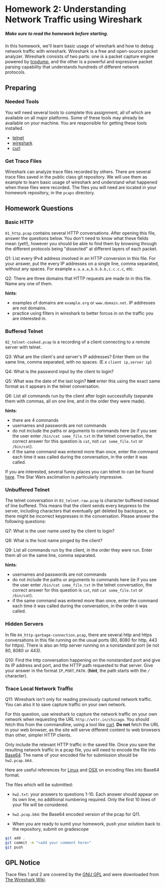# Homework 2: Understanding Network Traffic using Wireshark

##### **Make sure to read the homework before starting.**



In this homework, we'll learn basic usage of wireshark and how to debug network
traffic with wireshark. Wireshark is a free and open-source packet analyzer.
Wireshark consists of two parts: one is a packet capture engine powered by
[tcpdump](http://www.tcpdump.org/), and the other is a powerful and expressive
packet parsing capability that understands hundreds of different network
protocols.

## Preparing

### Needed Tools

You will need several tools to complete this assignment, all of which are
available on all major platforms.  Some of these tools may already be available
on your machine.  You are responsible for getting these tools installed.

  * [telnet](https://www.gnu.org/software/inetutils/)
  * [wireshark](http://www.wireshark.org/download.html)
  * [curl](https://curl.haxx.se/)

### Get Trace Files

Wireshark can analyze trace files recorded by others. There are several trace
files saved in the public class git repository. We will use them as example to
learn basic usage of wireshark and understand what happened when these files
were recorded. The files you will need are located in your homework
repository, in the `pcaps` directory.

## Homework Questions

### Basic HTTP

`01_http.pcap` contains several HTTP conversations. After opening this file,
answer the questions below. You don't need to know what these fields mean
(yet!), however you should be able to find them by browsing through the
different protocols being "dissected" at different layers of each packet.

Q1: List every IPv4 address involved in an HTTP conversion in this file.
For your answer, put the every IP addresses on a single line, comma separated,
without any spaces.  For example `a.a.a.a,b.b.b.b,c.c.c.c`, etc.

Q2: There are three domains that HTTP requests are made *to* in this
file.  Name any one of them.

**hints**:
  * examples of domains are `example.org` or `www.domain.net`.  IP addresses are not domains.
  * practice using filters in wireshark to better forcus in on the traffic you
    are interested in.

### Buffered Telnet

`02_telnet-cooked.pcap` is a recording of a client connecting to
a remote server with telnet.

Q3: What are the client's and server's IP addresses?  Enter them on the same
line, comma separated, with no spaces.  (E.x `client ip,server ip`)

Q4: What is the password input by the client to login?

Q5: What was the date of the last login?  **hint** enter this using the exact
same format as it appears in the telnet conversation.

Q6: List all commands run by the client after login successfully (separate them
with commas, all on one line, and in the order they were made).

**hints**:
  * there are 4 commands
  * usernames and passwords are not commands
  * do not include the paths or arguments to commands here (ie if you see the user enter
    `/bin/cat some_file.txt` in the telnet conversation, the correct answer for this
    question is `cat`, not `cat some_file.txt` or `/bin/cat`).
  * if the same command was entered more than once, enter the command each time
    it was called during the conversation, in the order it was called.

If you are interested, several funny places you can telnet to can be found
[here](http://www.telnet.org/htm/places.htm). The Star Wars asciimation is
particularly impressive.


### Unbuffered Telnet

The telnet conversation in `03_telnet-raw.pcap` is character buffered instead
of line buffered. This means that the client sends every keypress to the server,
including characters that eventually get deleted by backspace, so there might
be incorrect keypresses in the conversation.  Please answer the following
questions:

Q7: What is the user name used by the client to login?

Q8: What is the host name pinged by the client?

Q9: List all commands run by the client, in the order they were run.  Enter
them all on the same line, comma separated.

**hints**:
  * usernames and passwords are not commands
  * do not include the paths or arguments to commands here (ie if you see the user enter
    `/bin/cat some_file.txt` in the telnet conversation, the correct answer for this
    question is `cat`, not `cat some_file.txt` or `/bin/cat`).
  * if the same command was entered more than once, enter the command each time
    it was called during the conversation, in the order it was called.

### Hidden Servers

In file `04_http-garbage-connection.pcap`, there are several http and https
conversations in this file running on the usual ports (80, 8080 for http, 443
for https). There is also an http server running on a nonstandard port (ie not
80, 8080 or 443).

Q10: Find the http conversation happening on the nonstandard port and give its
IP address and port, and the HTTP path requested to that server.
Give your answer in the format `IP,PORT,PATH`.  (**hint**, the path starts with
the `/` character).

### Trace Local Network Traffic

Q11: Wireshark isn't only for reading previously captured network traffic.
You can also it to save capture traffic on your own network.

For this question, use wireshark to capture the network traffic on your
own network when requesting the URL `http://wttr.in/chicago`.  You should
fetch this from the commandline, using a tool like [curl](https://curl.haxx.se/).
**Do not** fetch the URL in your web browser, as the site will serve different
content to web browsers than other, simpler HTTP clients.

Only include the relevant HTTP traffic in the saved file.  Once you save the resulting
network traffic in a pcap file, you will need to encode the file into [Base64](https://en.wikipedia.org/wiki/Base64).
The name of your encoded file for submission should be `hw2.pcap.b64`.

Here are useful references for [Linux](https://linux.die.net/man/1/base64) and [OSX](https://developer.apple.com/legacy/library/documentation/Darwin/Reference/ManPages/man1/base64.1.html) on encoding files into Base64 format.


The files which will be submitted:
* `hw2.txt`: your answers to questions 1-10.  Each answer should appear on its
               own line, no additional numbering required.  Only the first 10 lines of your file will be considered. 


* `hw2.pcap.b64`: the Base64 encoded version of the pcap for Q11.


- When you are ready to sumit your homework, push your solution back to the repository, submit on gradescope

```sh
git add . 
git commit -m "<add your comment here>" 
git push 
```

## GPL Notice
Trace files 1 and 2 are covered by the
[GNU GPL](http://www.gnu.org/licenses/gpl.html) and were downloaded from [The Wireshark Wiki](http://wiki.wireshark.org/SampleCaptures).
